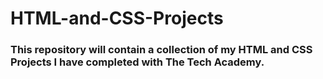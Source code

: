 # HTML-and-CSS-Projects
### This repository will contain a collection of my HTML and CSS Projects I have completed with The Tech Academy.
